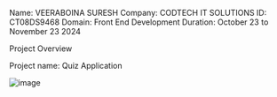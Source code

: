 Name: VEERABOINA SURESH 
Company: CODTECH IT SOLUTIONS 
ID: CT08DS9468 Domain: Front End Development 
Duration: October 23 to November 23 2024

Project Overview

Project name: Quiz Application

![image](https://github.com/user-attachments/assets/f1869e65-e83a-422c-ac82-398c062dc85e)
